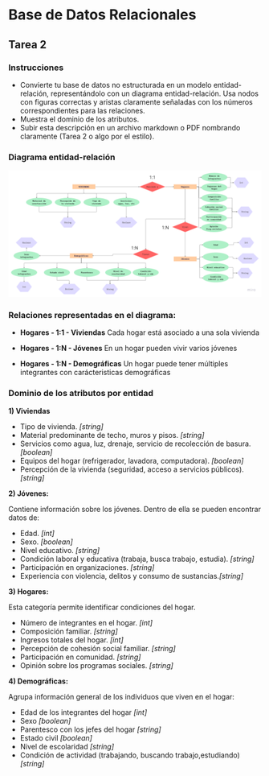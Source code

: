# Base de Datos Relacionales
## Tarea 2
### Instrucciones

- Convierte tu base de datos no estructurada en un modelo entidad-relación, representándolo con un diagrama entidad-relación. Usa nodos con figuras correctas y aristas claramente señaladas con los números correspondientes para las relaciones. 
- Muestra el dominio de los atributos.
- Subir esta descripción en un archivo markdown o PDF nombrando claramente (Tarea 2 o algo por el estilo).

### Diagrama entidad-relación
![alt text](image-3.png)


### Relaciones representadas en el diagrama:
- **Hogares - 1:1 - Viviendas**
Cada hogar está asociado a una sola vivienda

- **Hogares - 1:N - Jóvenes**
En un hogar pueden vivir varios jóvenes

- **Hogares - 1:N - Demográficas**
Un hogar puede tener múltiples integrantes con carácteristicas demográficas


### Dominio de los atributos por entidad

**1) Viviendas**
- Tipo de vivienda. *[string]*
- Material predominante de techo, muros y pisos. *[string]*
- Servicios como agua, luz, drenaje, servicio de recolección de basura. *[boolean]*
- Equipos del hogar (refrigerador, lavadora, computadora). *[boolean]*
- Percepción de la vivienda (seguridad, acceso a servicios públicos). *[string]*

**2) Jóvenes:**

Contiene información sobre los jóvenes. Dentro de ella se pueden encontrar datos de: 
- Edad. *[int]*
- Sexo. *[boolean]*
- Nivel educativo. *[string]*
- Condición laboral y educativa (trabaja, busca trabajo, estudia). *[string]*
- Participación en organizaciones. *[string]*
- Experiencia con violencia, delitos y consumo de sustancias.*[string]*

**3) Hogares:**

Esta categoría permite identificar condiciones del hogar. 
- Número de integrantes en el hogar. *[int]*
- Composición familiar. *[string]*
- Ingresos totales del hogar. *[int]*
- Percepción de cohesión social familiar. *[string]*
- Participación en comunidad. *[string]*
- Opinión sobre los programas sociales. *[string]*

**4) Demográficas:**

Agrupa información general de los individuos que viven en el hogar: 
- Edad de los integrantes del hogar *[int]*
- Sexo *[boolean]*
- Parentesco con los jefes del hogar *[string]*
- Estado civil *[boolean]*
- Nivel de escolaridad *[string]*
- Condición de actividad (trabajando, buscando trabajo,estudiando) *[string]*